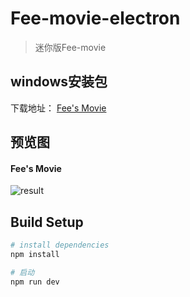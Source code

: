 # Fee-movie-electron

> 迷你版Fee-movie

## windows安装包
下载地址： [Fee's Movie](http://pan.baidu.com/s/1qXARJoK)

## 预览图
#### Fee's Movie
![result](https://github.com/Fee-ing/previewImages/blob/master/Fee-movie-search/result.png)

## Build Setup

``` bash
# install dependencies
npm install

# 启动
npm run dev

```
